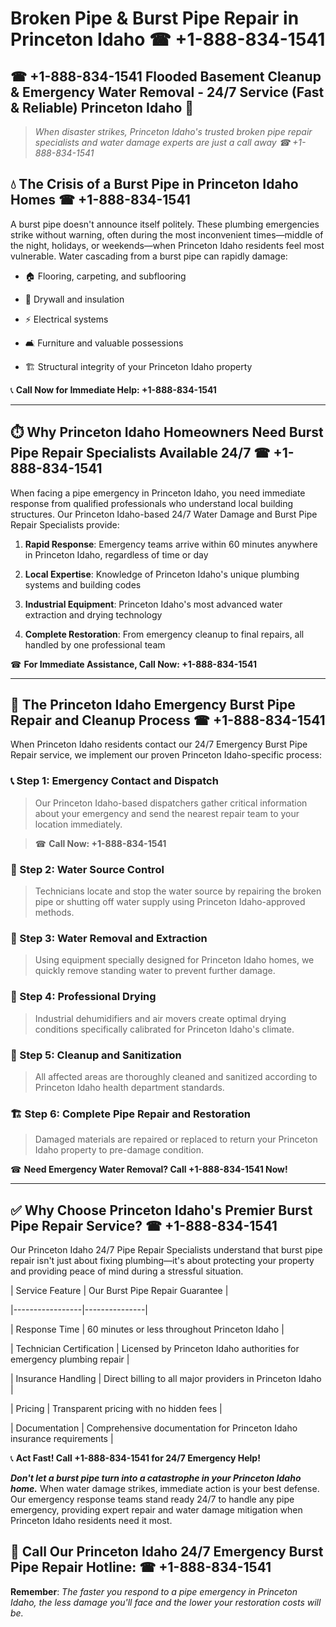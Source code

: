# Broken Pipe & Burst Pipe Repair in Princeton Idaho ☎ +1-888-834-1541  
## ☎ +1-888-834-1541 Flooded Basement Cleanup & Emergency Water Removal - 24/7 Service (Fast & Reliable) Princeton Idaho 🚨  

> *When disaster strikes, Princeton Idaho's trusted broken pipe repair specialists and water damage experts are just a call away ☎ +1-888-834-1541*  

## 💧 The Crisis of a Burst Pipe in Princeton Idaho Homes ☎ +1-888-834-1541  

A burst pipe doesn't announce itself politely. These plumbing emergencies strike without warning, often during the most inconvenient times—middle of the night, holidays, or weekends—when Princeton Idaho residents feel most vulnerable. Water cascading from a burst pipe can rapidly damage:  

* 🏠 Flooring, carpeting, and subflooring  
* 🧱 Drywall and insulation  
* ⚡ Electrical systems  
* 🛋️ Furniture and valuable possessions  
* 🏗️ Structural integrity of your Princeton Idaho property  

📞 **Call Now for Immediate Help: +1-888-834-1541**  

---  

## ⏱️ Why Princeton Idaho Homeowners Need Burst Pipe Repair Specialists Available 24/7 ☎ +1-888-834-1541  

When facing a pipe emergency in Princeton Idaho, you need immediate response from qualified professionals who understand local building structures. Our Princeton Idaho-based 24/7 Water Damage and Burst Pipe Repair Specialists provide:  

1. **Rapid Response**: Emergency teams arrive within 60 minutes anywhere in Princeton Idaho, regardless of time or day  
2. **Local Expertise**: Knowledge of Princeton Idaho's unique plumbing systems and building codes  
3. **Industrial Equipment**: Princeton Idaho's most advanced water extraction and drying technology  
4. **Complete Restoration**: From emergency cleanup to final repairs, all handled by one professional team  

☎ **For Immediate Assistance, Call Now: +1-888-834-1541**  

---  

## 🔧 The Princeton Idaho Emergency Burst Pipe Repair and Cleanup Process ☎ +1-888-834-1541  

When Princeton Idaho residents contact our 24/7 Emergency Burst Pipe Repair service, we implement our proven Princeton Idaho-specific process:  

### 📞 Step 1: Emergency Contact and Dispatch  
> Our Princeton Idaho-based dispatchers gather critical information about your emergency and send the nearest repair team to your location immediately.  
> ☎ **Call Now: +1-888-834-1541**  

### 🚿 Step 2: Water Source Control  
> Technicians locate and stop the water source by repairing the broken pipe or shutting off water supply using Princeton Idaho-approved methods.  

### 🌊 Step 3: Water Removal and Extraction  
> Using equipment specially designed for Princeton Idaho homes, we quickly remove standing water to prevent further damage.  

### 💨 Step 4: Professional Drying  
> Industrial dehumidifiers and air movers create optimal drying conditions specifically calibrated for Princeton Idaho's climate.  

### 🧼 Step 5: Cleanup and Sanitization  
> All affected areas are thoroughly cleaned and sanitized according to Princeton Idaho health department standards.  

### 🏗️ Step 6: Complete Pipe Repair and Restoration  
> Damaged materials are repaired or replaced to return your Princeton Idaho property to pre-damage condition.  

☎ **Need Emergency Water Removal? Call +1-888-834-1541 Now!**  

---  

## ✅ Why Choose Princeton Idaho's Premier Burst Pipe Repair Service? ☎ +1-888-834-1541  

Our Princeton Idaho 24/7 Pipe Repair Specialists understand that burst pipe repair isn't just about fixing plumbing—it's about protecting your property and providing peace of mind during a stressful situation.  

| Service Feature | Our Burst Pipe Repair Guarantee |  
|-----------------|---------------|  
| Response Time | 60 minutes or less throughout Princeton Idaho |  
| Technician Certification | Licensed by Princeton Idaho authorities for emergency plumbing repair |  
| Insurance Handling | Direct billing to all major providers in Princeton Idaho |  
| Pricing | Transparent pricing with no hidden fees |  
| Documentation | Comprehensive documentation for Princeton Idaho insurance requirements |  

📞 **Act Fast! Call +1-888-834-1541 for 24/7 Emergency Help!**  

***Don't let a burst pipe turn into a catastrophe in your Princeton Idaho home.*** When water damage strikes, immediate action is your best defense. Our emergency response teams stand ready 24/7 to handle any pipe emergency, providing expert repair and water damage mitigation when Princeton Idaho residents need it most.  

## 📱 Call Our Princeton Idaho 24/7 Emergency Burst Pipe Repair Hotline: ☎ +1-888-834-1541  

**Remember**: *The faster you respond to a pipe emergency in Princeton Idaho, the less damage you'll face and the lower your restoration costs will be.*